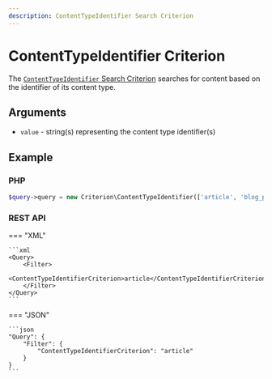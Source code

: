 ```yaml
---
description: ContentTypeIdentifier Search Criterion
---
```


# ContentTypeIdentifier Criterion

The [`ContentTypeIdentifier` Search Criterion](../../api/php_api/php_api_reference/classes/Ibexa-Contracts-Core-Repository-Values-Content-Query-Criterion-ContentTypeIdentifier.html) searches for content based on the identifier of its content type.

## Arguments

- `value` - string(s) representing the content type identifier(s)

## Example

### PHP

``` php
$query->query = new Criterion\ContentTypeIdentifier(['article', 'blog_post']);
```

### REST API

=== "XML"

    ```xml
    <Query>
        <Filter>
            <ContentTypeIdentifierCriterion>article</ContentTypeIdentifierCriterion>
        </Filter>
    </Query>
    ```

=== "JSON"

    ```json
    "Query": {
        "Filter": {
            "ContentTypeIdentifierCriterion": "article"
        }
    }
    ```
